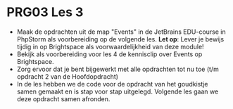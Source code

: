 # PRG03 Les 3

- Maak de opdrachten uit de map "Events" in de JetBrains EDU-course in PhpStorm
  als voorbereiding op de volgende les. **Let op**: Lever je bewijs tijdig in op
  Brightspace als voorwaardelijkheid van deze module!
- Bekijk als voorbereiding voor les 4 de kennisclip over Events op Brightspace.
- Zorg ervoor dat je bent bijgewerkt met alle opdrachten tot nu toe (t/m opdracht
  2 van de Hoofdopdracht)
- In de les hebben we de code voor de opdracht van het goudkistje samen gemaakt en
  is stap voor stap uitgelegd. Volgende les gaan we deze opdracht samen afronden.

